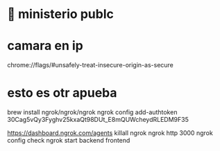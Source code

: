 # 📄 ministerio publc

# camara en ip
chrome://flags/#unsafely-treat-insecure-origin-as-secure


# esto es otr apueba
brew install ngrok/ngrok/ngrok
ngrok config add-authtoken 30Cag5vQy3Fyghv25kxaQt98DUt_E8mQUWcheydRLEDM9F35

https://dashboard.ngrok.com/agents
killall ngrok
ngrok http 3000
ngrok config check
ngrok start backend frontend